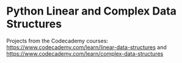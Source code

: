 # Python Linear and Complex Data Structures

Projects from the Codecademy courses: https://www.codecademy.com/learn/linear-data-structures
and https://www.codecademy.com/learn/complex-data-structures
